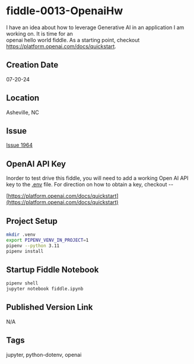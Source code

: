 fiddle-0013-OpenaiHw
======

I have an idea about how to leverage Generative AI in an application I am working on.  It is time for an    
openai hello world fiddle. As a starting point, checkout https://platform.openai.com/docs/quickstart.       


## Creation Date

07-20-24


## Location

Asheville, NC


## Issue

[Issue 1964](https://github.com/bradyhouse/house/issues/1964)


## OpenAI API Key

Inorder to test drive this fiddle, you will need to add a working Open AI API key 
to the [.env](.env) file.  For direction on how to obtain a key, checkout --

[https://platform.openai.com/docs/quickstart](https://platform.openai.com/docs/quickstart)


## Project Setup

```sh
mkdir .venv
export PIPENV_VENV_IN_PROJECT=1
pipenv --python 3.11
pipenv install
```

## Startup Fiddle Notebook

```sh
pipenv shell
jupyter notebook fiddle.ipynb
```


## Published Version Link

N/A

## Tags

jupyter, python-dotenv, openai
